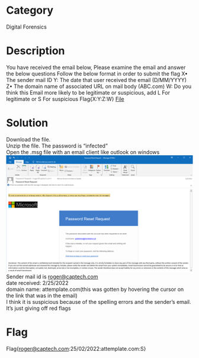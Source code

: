 # Category
Digital Forensics
# Description
You have received the email below,  Please examine the email and answer the below questions
Follow the below format in order to submit the flag
X• The sender mail ID
Y: The date that user received the email (D/MM/YYYY)
Z• The domain name of associated URL on mail body (ABC.com)
W: Do you think this Email more likely to be legitimate or suspicious, add L For legitimate or S For suspicious
Flag{X:Y:Z:W}
[File](./passreset.msg.zip)
# Solution 
Download the file.</br>
Unzip the file. The password is “infected”</br>
Open the .msg file with an email client like outlook on windows</br>
![img](./img1.png)</br>
Sender mail id is roger@captech.com</br> 
date received: 2/25/2022</br> 
domain name: attemplate.com(this was gotten by hovering the cursor on the link that was in the email)</br> 
I think it is suspicious because of the spelling errors and the sender’s email. It’s just giving off red flags </br>
# Flag
Flag{roger@captech.com:25/02/2022:attemplate.com:S}